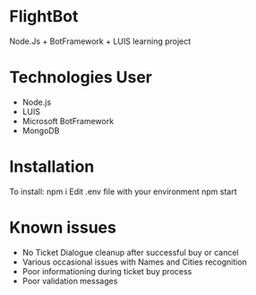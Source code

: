 # FlightBot
Node.Js + BotFramework + LUIS learning project

# Technologies User
- Node.js
- LUIS
- Microsoft BotFramework
- MongoDB

# Installation

To install:
npm i
Edit .env file with your environment
npm start

# Known issues
- No Ticket Dialogue cleanup after successful buy or cancel
- Various occasional issues with Names and Cities recognition
- Poor informationing during ticket buy process
- Poor validation messages
